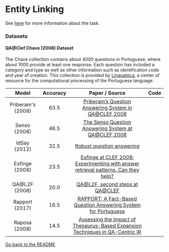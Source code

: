 # Entity Linking

See [here](../english/question_answering.md) for more information about the task.

### Datasets

#### QA@Clef Chave (2008) Dataset

The Chave collection contains about 4000 questions in Portuguese, where about 1000 provide at least one response. Each question has included a category and type as well as other information such as identification code and year of creation. This collection is provided by [Linguateca](https://www.linguateca.pt/CHAVE/), a center of resource for the computational processing of the Portuguese language.


|  Model | Accuracy | Paper / Source | Code | 
| :-------------: | :-----:| :----: | :----: |
|  Priberam's (2008) | 63.5 | [Priberam’s Question Answering System in QA@CLEF 2008](https://link.springer.com/chapter/10.1007/978-3-642-04447-2_39) | |
|  Senso (2008) | 46.5 | [The Senso Question Answering System at QA@CLEF 2008](http://dspace.uevora.pt/rdpc/handle/10174/1562) | |
|  IdSay (2012) | 32.5 | [Robust question answering](https://repositorioaberto.uab.pt/handle/10400.2/5968) | |
|  Esfinge (2008) | 23.5 | [Esfinge at CLEF 2008: Experimenting with answer retrieval patterns. Can they help?](https://comum.rcaap.pt/handle/10400.26/300) | |
|  QA@L2F (2008) |  20.0 | [QA@L2F, second steps at QA@CLEF](http://clef.isti.cnr.it/2008/working_notes/coheur-paperCLEF2008.pdf) | |
|  Rapport (2017) | 16.5 | [RAPPORT: A Fact-Based Question Answering System for Portuguese](https://estudogeral.sib.uc.pt/handle/10316/41880) | |
|  Raposa (2008) | 14.5 | [Assessing the Impact of Thesaurus-Based Expansion Techniques in QA-Centric IR](https://link.springer.com/chapter/10.1007/978-3-642-04447-2_37) | |

[Go back to the README](../README.md)
